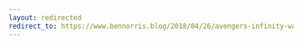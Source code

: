```yaml
---
layout: redirected
redirect_to: https://www.bennorris.blog/2018/04/26/avengers-infinity-war.html
---
```

